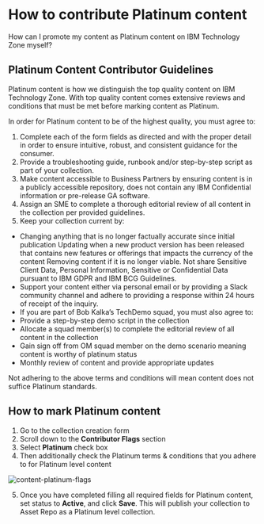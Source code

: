 # How to contribute Platinum content

How can I promote my content as Platinum content on IBM Technology Zone myself? 

## Platinum Content Contributor Guidelines

Platinum content is how we distinguish the top quality content on IBM Technology Zone. With top quality content comes extensive reviews and conditions that must be met before marking content as Platinum. 

In order for Platinum content to be of the highest quality, you must agree to:

1. Complete each of the form fields as directed and with the proper detail in order to ensure intuitive, robust, and consistent guidance for the consumer.
2.  Provide a troubleshooting guide, runbook and/or step-by-step script as part of your collection. 
3.  Make content accessible to Business Partners by ensuring content is in a publicly accessible repository, does not contain any IBM Confidential information or pre-release GA software.
4.  Assign an SME to complete a thorough editorial review of all content in the collection per provided guidelines.
5.  Keep your collection current by:
* Changing anything that is no longer factually accurate since initial publication
Updating when a new product version has been released that contains new features or offerings that impacts the currency of the content
Removing content if it is no longer viable.
Not share Sensitive Client Data, Personal Information, Sensitive or Confidential Data pursuant to IBM GDPR and IBM BCG Guidelines.
* Support your content either via personal email or by providing a Slack community channel and adhere to providing a response within 24 hours of receipt of the inquiry.
* If you are part of Bob Kalka’s TechDemo squad, you must also agree to:
* Provide a step-by-step demo script in the collection
* Allocate a squad member(s) to complete the editorial review of all content in the collection
* Gain sign off from OM squad member on the demo scenario meaning content is worthy of platinum status
* Monthly review of content and provide appropriate updates

Not adhering to the above terms and conditions will mean content does not suffice Platinum standards.


## How to mark Platinum content

1.  Go to the collection creation form
2.  Scroll down to the **Contributor Flags** section
3.  Select **Platinum** check box
4.  Then additionally check the Platinum terms & conditions that you adhere to for Platinum level content

![content-platinum-flags](https://github.ibm.com/dte-support/public/blob/master/IBM%20Technololgy%20Zone/IBM-Technology-Zone-Runbooks/Images/contributor-flags-platinum.png)

5.  Once you have completed filling all required fields for Platinum content, set status to **Active**, and click **Save**. This will publish your collection to Asset Repo as a Platinum level collection. 



